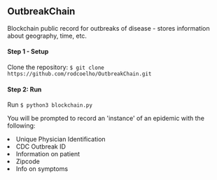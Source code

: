 ## OutbreakChain

Blockchain public record for outbreaks of disease - stores information about geography, time, etc.

#### Step 1 - Setup

Clone the repository: `$ git clone https://github.com/rodcoelho/OutbreakChain.git`

#### Step 2: Run
Run `$ python3 blockchain.py`

You will be prompted to record an 'instance' of an epidemic with the following:
    <li>Unique Physician Identification
    <li>CDC Outbreak ID
    <li>Information on patient
    <li>Zipcode
    <li>Info on symptoms